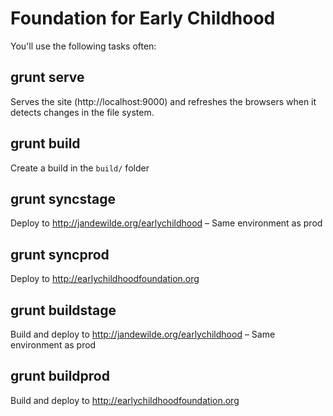 # Foundation for Early Childhood

You'll use the following tasks often:

## grunt serve

Serves the site (http://localhost:9000) and refreshes the browsers when it detects changes in the file system.

## grunt build

Create a build in the `build/` folder

## grunt syncstage

Deploy to http://jandewilde.org/earlychildhood – Same environment as prod

## grunt syncprod

Deploy to http://earlychildhoodfoundation.org

## grunt buildstage

Build and deploy to http://jandewilde.org/earlychildhood – Same environment as prod

## grunt buildprod

Build and deploy to http://earlychildhoodfoundation.org
